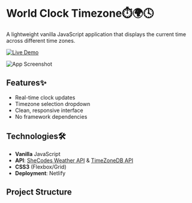 # World Clock Timezone⏱️🌍🕓

A lightweight vanilla JavaScript application that displays the current time across different time zones.

[![Live Demo](https://img.shields.io/badge/demo-live-green?style=for-the-badge)](https://worldclock-timezone.netlify.app/)

![App Screenshot](./screenshot.png)

## Features✨

- Real-time clock updates
- Timezone selection dropdown
- Clean, responsive interface
- No framework dependencies

## Technologies🛠️

- **Vanilla** JavaScript 
- **API**: [SheCodes Weather API](https://www.shecodes.io/learn/apis) & [TimeZoneDB API](https://timezonedb.com/api)
- **CSS3** (Flexbox/Grid)
- **Deployment**: Netlify 

## Project Structure
